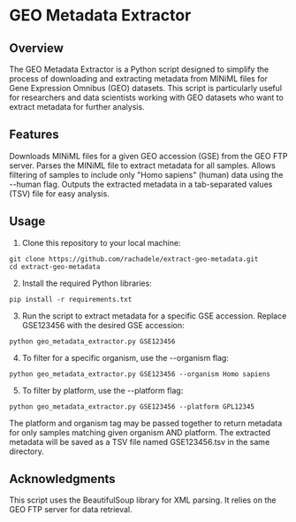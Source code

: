 # GEO Metadata Extractor

## Overview
The GEO Metadata Extractor is a Python script designed to simplify the process of downloading and extracting metadata from MINiML files for Gene Expression Omnibus (GEO) datasets. This script is particularly useful for researchers and data scientists working with GEO datasets who want to extract metadata for further analysis.

## Features
Downloads MINiML files for a given GEO accession (GSE) from the GEO FTP server.
Parses the MINiML file to extract metadata for all samples.
Allows filtering of samples to include only "Homo sapiens" (human) data using the --human flag.
Outputs the extracted metadata in a tab-separated values (TSV) file for easy analysis.

## Usage
1. Clone this repository to your local machine:
```
git clone https://github.com/rachadele/extract-geo-metadata.git
cd extract-geo-metadata
```
2. Install the required Python libraries:
```
pip install -r requirements.txt
```
3. Run the script to extract metadata for a specific GSE accession. Replace GSE123456 with the desired GSE accession:
```
python geo_metadata_extractor.py GSE123456
```
4. To filter for a specific organism, use the --organism flag:
```
python geo_metadata_extractor.py GSE123456 --organism Homo sapiens
```
5. To filter by platform, use the --platform flag:
```
python geo_metadata_extractor.py GSE123456 --platform GPL12345
```
The platform and organism tag may be passed together to return metadata for only samples matching given organism AND platform.
The extracted metadata will be saved as a TSV file named GSE123456.tsv in the same directory. 

## Acknowledgments
This script uses the BeautifulSoup library for XML parsing.
It relies on the GEO FTP server for data retrieval.
